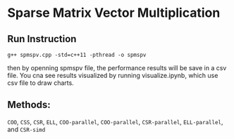 # Sparse Matrix Vector Multiplication
## Run Instruction
`g++ spmspv.cpp -std=c++11 -pthread -o spmspv`

then by openning spmspv file, the performance results will be save in a csv file.
You cna see results visualized by running visualize.ipynb, which use csv file to draw charts.

## Methods:
`COO`, `CSS`, `CSR`, `ELL`, `COO-parallel`, `COO-parallel`, `CSR-parallel`, `ELL-parallel`, and `CSR-simd`
